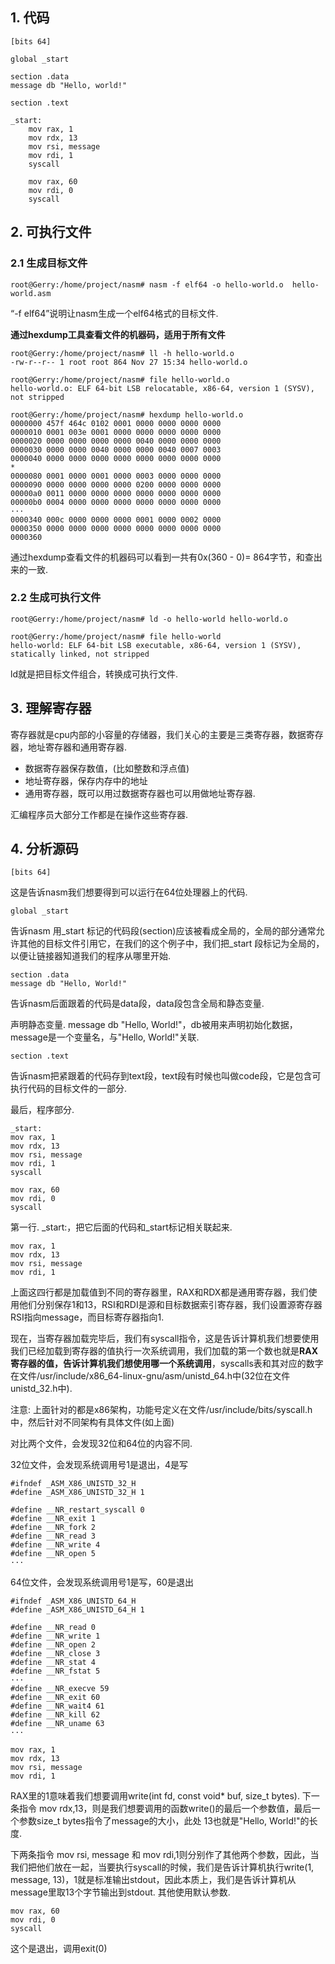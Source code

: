 
## 1. 代码

```
[bits 64]

global _start

section .data
message db "Hello, world!"

section .text 

_start:
    mov rax, 1
    mov rdx, 13
    mov rsi, message
    mov rdi, 1
    syscall

    mov rax, 60
    mov rdi, 0
    syscall
```

## 2. 可执行文件

### 2.1 生成目标文件

```
root@Gerry:/home/project/nasm# nasm -f elf64 -o hello-world.o  hello-world.asm
```

“-f elf64”说明让nasm生成一个elf64格式的目标文件. 

**通过hexdump工具查看文件的机器码，适用于所有文件**

```
root@Gerry:/home/project/nasm# ll -h hello-world.o
-rw-r--r-- 1 root root 864 Nov 27 15:34 hello-world.o

root@Gerry:/home/project/nasm# file hello-world.o
hello-world.o: ELF 64-bit LSB relocatable, x86-64, version 1 (SYSV), not stripped

root@Gerry:/home/project/nasm# hexdump hello-world.o
0000000 457f 464c 0102 0001 0000 0000 0000 0000
0000010 0001 003e 0001 0000 0000 0000 0000 0000
0000020 0000 0000 0000 0000 0040 0000 0000 0000
0000030 0000 0000 0040 0000 0000 0040 0007 0003
0000040 0000 0000 0000 0000 0000 0000 0000 0000
*
0000080 0001 0000 0001 0000 0003 0000 0000 0000
0000090 0000 0000 0000 0000 0200 0000 0000 0000
00000a0 0011 0000 0000 0000 0000 0000 0000 0000
00000b0 0004 0000 0000 0000 0000 0000 0000 0000
···
0000340 000c 0000 0000 0000 0001 0000 0002 0000
0000350 0000 0000 0000 0000 0000 0000 0000 0000
0000360
```

通过hexdump查看文件的机器码可以看到一共有0x(360 - 0)= 864字节，和查出来的一致. 

### 2.2 生成可执行文件

```
root@Gerry:/home/project/nasm# ld -o hello-world hello-world.o

root@Gerry:/home/project/nasm# file hello-world  
hello-world: ELF 64-bit LSB executable, x86-64, version 1 (SYSV), statically linked, not stripped
```

ld就是把目标文件组合，转换成可执行文件. 

## 3. 理解寄存器

寄存器就是cpu内部的小容量的存储器，我们关心的主要是三类寄存器，数据寄存器，地址寄存器和通用寄存器. 

- 数据寄存器保存数值，(比如整数和浮点值)
- 地址寄存器，保存内存中的地址
- 通用寄存器，既可以用过数据寄存器也可以用做地址寄存器. 

汇编程序员大部分工作都是在操作这些寄存器. 

## 4. 分析源码

```
[bits 64]
```

这是告诉nasm我们想要得到可以运行在64位处理器上的代码. 

```
global _start
```

告诉nasm 用\_start 标记的代码段(section)应该被看成全局的，全局的部分通常允许其他的目标文件引用它，在我们的这个例子中，我们把\_start 段标记为全局的，以便让链接器知道我们的程序从哪里开始. 

```
section .data
message db "Hello, World!"
```

告诉nasm后面跟着的代码是data段，data段包含全局和静态变量. 

声明静态变量. message db "Hello, World!"，db被用来声明初始化数据，message是一个变量名，与"Hello, World!"关联. 

```
section .text
```

告诉nasm把紧跟着的代码存到text段，text段有时候也叫做code段，它是包含可执行代码的目标文件的一部分. 

最后，程序部分. 

```
_start:
mov rax, 1
mov rdx, 13
mov rsi, message
mov rdi, 1
syscall

mov rax, 60
mov rdi, 0
syscall
```

第一行. \_start:，把它后面的代码和_start标记相关联起来. 

```
mov rax, 1
mov rdx, 13
mov rsi, message
mov rdi, 1
```

上面这四行都是加载值到不同的寄存器里，RAX和RDX都是通用寄存器，我们使用他们分别保存1和13，RSI和RDI是源和目标数据索引寄存器，我们设置源寄存器RSI指向message，而目标寄存器指向1. 

现在，当寄存器加载完毕后，我们有syscall指令，这是告诉计算机我们想要使用我们已经加载到寄存器的值执行一次系统调用，我们加载的第一个数也就是**RAX寄存器的值，告诉计算机我们想使用哪一个系统调用**，syscalls表和其对应的数字在文件/usr/include/x86\_64-linux-gnu/asm/unistd\_64.h中(32位在文件unistd\_32.h中). 

注意: 上面针对的都是x86架构，功能号定义在文件/usr/include/bits/syscall.h中，然后针对不同架构有具体文件(如上面)

对比两个文件，会发现32位和64位的内容不同. 

32位文件，会发现系统调用号1是退出，4是写
```
#ifndef _ASM_X86_UNISTD_32_H
#define _ASM_X86_UNISTD_32_H 1
 
#define __NR_restart_syscall 0
#define __NR_exit 1
#define __NR_fork 2
#define __NR_read 3
#define __NR_write 4
#define __NR_open 5
···
```

64位文件，会发现系统调用号1是写，60是退出

```
#ifndef _ASM_X86_UNISTD_64_H
#define _ASM_X86_UNISTD_64_H 1

#define __NR_read 0
#define __NR_write 1
#define __NR_open 2
#define __NR_close 3
#define __NR_stat 4
#define __NR_fstat 5
···
#define __NR_execve 59
#define __NR_exit 60
#define __NR_wait4 61
#define __NR_kill 62
#define __NR_uname 63
···
```

```
mov rax, 1
mov rdx, 13
mov rsi, message
mov rdi, 1
```

RAX里的1意味着我们想要调用write(int fd, const void* buf, size\_t bytes). 下一条指令 mov rdx,13，则是我们想要调用的函数write()的最后一个参数值，最后一个参数size\_t bytes指令了message的大小，此处 13也就是"Hello, World!"的长度. 

下两条指令 mov rsi, message 和 mov rdi,1则分别作了其他两个参数，因此，当我们把他们放在一起，当要执行syscall的时候，我们是告诉计算机执行write(1, message, 13)，1就是标准输出stdout，因此本质上，我们是告诉计算机从message里取13个字节输出到stdout. 其他使用默认参数. 

```
mov rax, 60               
mov rdi, 0                
syscall
```

这个是退出，调用exit(0)

